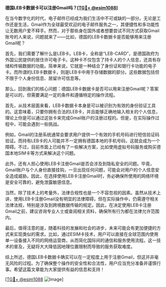 **德国LEB卡数据卡可以注册Gmail吗？[[TG💪+ @esim1088](https://t.me/s/esim1088)]**

在当今数字化的时代，电子邮件已经成为我们生活中不可或缺的一部分。无论是工作还是生活，Gmail作为全球最受欢迎的电子邮件服务之一，其便捷性和多功能性让无数用户爱不释手。然而，对于那些身在国外或者想要尝试不同方式获取Gmail账号的人来说，问题就来了——比如，德国的LEB卡数据卡是否能够用来注册Gmail呢？

首先，我们需要了解什么是LEB卡。LEB卡，全称是“LEB-CARD”，是德国政府为外国公民提供的居住许可电子卡。这种卡不仅包含了持卡人的个人信息，还具有存储和传输数据的功能。简单来说，它就是一种结合了身份证和银行卡功能的电子卡。而所谓的LEB卡数据卡，则是LEB卡中用于存储数据的部分。这些数据包括但不限于个人身份信息、居留许可信息等。

那么，回到我们的核心问题：德国LEB卡数据卡是否可以用来注册Gmail呢？答案是可以的，但需要满足一定的条件和遵循特定的操作流程。

首先，从技术层面来看，LEB卡数据卡本身是可以被识别为有效的身份验证工具的。这意味着，只要你拥有合法的LEB卡，并且能够正确地输入相关的个人信息，理论上你是可以通过这张卡来完成Gmail账户的注册过程的。但是，在实际操作过程中，可能会遇到一些挑战。

例如，Gmail的注册系统通常会要求用户提供一个有效的手机号码进行短信验证码验证。而持有LEB卡的人可能并不一定拥有德国本地的手机号码，这就会成为一个障碍。不过，目前市面上已经有了一些解决方案，比如使用虚拟号码服务或购买德国本地SIM卡等方式来解决这个问题。

此外，还有人担心使用LEB卡注册Gmail是否会涉及到隐私安全的问题。毕竟，Gmail账户与个人身份直接挂钩，一旦出现任何问题，可能会对用户的个人信息安全造成威胁。因此，在选择使用LEB卡注册Gmail时，务必确保所使用的网络环境是安全可靠的，避免泄露敏感信息。

当然，除了技术上的考量外，法律合规性也是一个不容忽视的因素。虽然从技术上讲，使用LEB卡注册Gmail没有明显的法律障碍，但在实际操作中，仍需遵守相关法律法规，特别是涉及到跨境数据传输的规定。因此，在决定使用LEB卡注册Gmail之前，建议咨询专业人士或查阅相关资料，确保所有行为都在法律允许范围内。

最后，值得注意的是，随着科技的发展和社会的进步，未来可能会有更加便捷的方式来实现类似的需求。比如，通过ESIM卡技术，用户可以直接在全球范围内使用单一设备接入不同的网络运营商，从而简化国际间的通信和服务使用流程。这一技术的普及，无疑将大大降低因地理位置限制而导致的服务获取难度。

综上所述，德国LEB卡数据卡确实可以在一定程度上用于注册Gmail，但这并非毫无风险的过程。为了确保整个操作的安全性和合法性，用户应当充分准备并谨慎行事。希望这篇文章能为大家提供有益的信息和支持！

[[TG💪+ @esim1088](https://t.me/s/esim1088) ![Image](https://i.postimg.cc/4NQfJmqS/Snipaste-2025-05-13-00-14-12.png)]